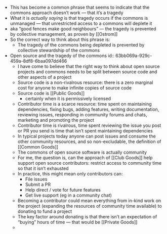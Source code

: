 ---
---

- This has become a common phrase that seems to indicate that the commons approach doesn’t work — that it’s a tragedy
- What it is _actually saying_ is that tragedy occurs if the commons is unmanaged — that unrestricted access to a commons will deplete it
- aka “good fences make good neighbours” — the tragedy is prevented by collective management, as proven by [[Ostrom]]
- So the correct way to think about this phrase is:
	- The tragedy of the commons being depleted is prevented by collective stewardship of the commons
- Open source and the tragedy of the commons
  id:: 63bb069a-929c-459a-8df8-6baa097dd466
	- I have come to believe that the right way to think about open source projects and commons needs to be split between source code and other aspects of a project
	- Source code is a non-rivalrous resource: there is a zero marginal cost for anyone to make infinite copies of source code
	- Source code is [[Public Goods]]
		- certainly when it is permissively licensed
	- Contributor time is a scarce resource: time spent on maintaining dependencies, fixing bugs, adding features, writing documentation, reviewing issues, responding in community forums and chats, marketing and promoting the project
	- Contributor time is rivalrous, time spent reviewing the issue you post or PR you send is time that isn’t spent maintaining dependencies
	- In typical projects today anyone can post issues and consume the other community resources, and so non-excludable, the definition of [[Common Goods]]
	- The commons of open source software is actually community
	- For me, the question is, can the approach of [[Club Goods]] help support open source contributors: restrict access to community time so that it isn’t exhausted
	- In practice, this might mean only contributors can:
		- File issues
		- Submit a PR
		- Help direct / vote for future features
		- Get live support (eg in a community chat)
	- Becoming a contributor could mean everything from in-kind work on the project (expanding the resources of community time available) to donating to fund a project
	- The key factor around donating is that there isn’t an expectation of “buying” hours of time — that would be [[Private Goods]]
	-